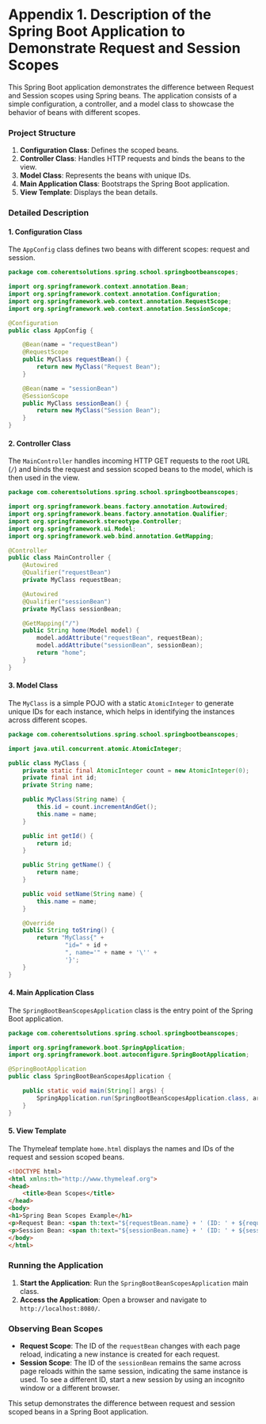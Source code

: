 # Appendix 1. Description of the Spring Boot Application to Demonstrate Request and Session Scopes

This Spring Boot application demonstrates the difference between Request and Session scopes using Spring beans. The application consists of a simple configuration, a controller, and a model class to showcase the behavior of beans with different scopes.

### Project Structure

1. **Configuration Class**: Defines the scoped beans.
2. **Controller Class**: Handles HTTP requests and binds the beans to the view.
3. **Model Class**: Represents the beans with unique IDs.
4. **Main Application Class**: Bootstraps the Spring Boot application.
5. **View Template**: Displays the bean details.

### Detailed Description

#### 1. Configuration Class

The `AppConfig` class defines two beans with different scopes: request and session.

```java
package com.coherentsolutions.spring.school.springbootbeanscopes;

import org.springframework.context.annotation.Bean;
import org.springframework.context.annotation.Configuration;
import org.springframework.web.context.annotation.RequestScope;
import org.springframework.web.context.annotation.SessionScope;

@Configuration
public class AppConfig {

    @Bean(name = "requestBean")
    @RequestScope
    public MyClass requestBean() {
        return new MyClass("Request Bean");
    }

    @Bean(name = "sessionBean")
    @SessionScope
    public MyClass sessionBean() {
        return new MyClass("Session Bean");
    }
}
```

#### 2. Controller Class

The `MainController` handles incoming HTTP GET requests to the root URL (`/`) and binds the request and session scoped beans to the model, which is then used in the view.

```java
package com.coherentsolutions.spring.school.springbootbeanscopes;

import org.springframework.beans.factory.annotation.Autowired;
import org.springframework.beans.factory.annotation.Qualifier;
import org.springframework.stereotype.Controller;
import org.springframework.ui.Model;
import org.springframework.web.bind.annotation.GetMapping;

@Controller
public class MainController {
    @Autowired
    @Qualifier("requestBean")
    private MyClass requestBean;

    @Autowired
    @Qualifier("sessionBean")
    private MyClass sessionBean;

    @GetMapping("/")
    public String home(Model model) {
        model.addAttribute("requestBean", requestBean);
        model.addAttribute("sessionBean", sessionBean);
        return "home";
    }
}
```

#### 3. Model Class

The `MyClass` is a simple POJO with a static `AtomicInteger` to generate unique IDs for each instance, which helps in identifying the instances across different scopes.

```java
package com.coherentsolutions.spring.school.springbootbeanscopes;

import java.util.concurrent.atomic.AtomicInteger;

public class MyClass {
    private static final AtomicInteger count = new AtomicInteger(0);
    private final int id;
    private String name;

    public MyClass(String name) {
        this.id = count.incrementAndGet();
        this.name = name;
    }

    public int getId() {
        return id;
    }

    public String getName() {
        return name;
    }

    public void setName(String name) {
        this.name = name;
    }

    @Override
    public String toString() {
        return "MyClass{" +
                "id=" + id +
                ", name='" + name + '\'' +
                '}';
    }
}
```

#### 4. Main Application Class

The `SpringBootBeanScopesApplication` class is the entry point of the Spring Boot application.

```java
package com.coherentsolutions.spring.school.springbootbeanscopes;

import org.springframework.boot.SpringApplication;
import org.springframework.boot.autoconfigure.SpringBootApplication;

@SpringBootApplication
public class SpringBootBeanScopesApplication {

    public static void main(String[] args) {
        SpringApplication.run(SpringBootBeanScopesApplication.class, args);
    }
}
```

#### 5. View Template

The Thymeleaf template `home.html` displays the names and IDs of the request and session scoped beans.

```html
<!DOCTYPE html>
<html xmlns:th="http://www.thymeleaf.org">
<head>
    <title>Bean Scopes</title>
</head>
<body>
<h1>Spring Bean Scopes Example</h1>
<p>Request Bean: <span th:text="${requestBean.name} + ' (ID: ' + ${requestBean.id} + ')'"></span></p>
<p>Session Bean: <span th:text="${sessionBean.name} + ' (ID: ' + ${sessionBean.id} + ')'"></span></p>
</body>
</html>
```

### Running the Application

1. **Start the Application**: Run the `SpringBootBeanScopesApplication` main class.
2. **Access the Application**: Open a browser and navigate to `http://localhost:8080/`.

### Observing Bean Scopes

- **Request Scope**: The ID of the `requestBean` changes with each page reload, indicating a new instance is created for each request.
- **Session Scope**: The ID of the `sessionBean` remains the same across page reloads within the same session, indicating the same instance is used. To see a different ID, start a new session by using an incognito window or a different browser.

This setup demonstrates the difference between request and session scoped beans in a Spring Boot application.